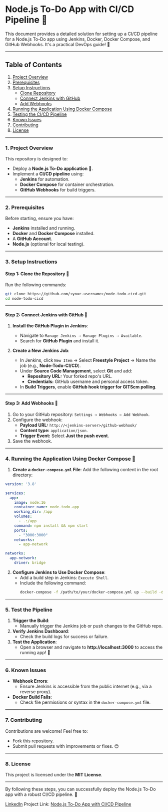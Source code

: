 # **Node.js To-Do App with CI/CD Pipeline** 🚀

This document provides a detailed solution for setting up a CI/CD pipeline for a Node.js To-Do app using Jenkins, Docker, Docker Compose, and GitHub Webhooks. It's a practical DevOps guide! 🎯

---

## **Table of Contents**
1. [Project Overview](#1-project-overview)
2. [Prerequisites](#2-prerequisites)
3. [Setup Instructions](#3-setup-instructions)
   - [Clone Repository](#step-1-clone-the-repository-📁)
   - [Connect Jenkins with GitHub](#step-2-connect-jenkins-with-github-🔌)
   - [Add Webhooks](#step-3-add-webhooks-🔔)
4. [Running the Application Using Docker Compose](#4-running-the-application-using-docker-compose-🐳)
5. [Testing the CI/CD Pipeline](#5-test-the-pipeline)
6. [Known Issues](#6-known-issues)
7. [Contributing](#7-contributing)
8. [License](#8-license)

---

### **1. Project Overview**

This repository is designed to:
- Deploy a **Node.js To-Do application** 📝.
- Implement a **CI/CD pipeline** using:
  - **Jenkins** for automation.
  - **Docker Compose** for container orchestration.
  - **GitHub Webhooks** for build triggers.

---

### **2. Prerequisites**

Before starting, ensure you have:
- **Jenkins** installed and running.
- **Docker** and **Docker Compose** installed.
- A **GitHub Account**.
- **Node.js** (optional for local testing).

---

### **3. Setup Instructions**

#### **Step 1: Clone the Repository** 📁
Run the following commands:
```bash
git clone https://github.com/<your-username>/node-todo-cicd.git
cd node-todo-cicd
```

---

#### **Step 2: Connect Jenkins with GitHub** 🔌

1. **Install the GitHub Plugin in Jenkins**:
   - Navigate to `Manage Jenkins → Manage Plugins → Available`.
   - Search for **GitHub Plugin** and install it.

2. **Create a New Jenkins Job**:
   - In Jenkins, click `New Item` → Select **Freestyle Project** → Name the job (e.g., **Node-Todo-CI/CD**).
   - Under **Source Code Management**, select **Git** and add:
     - **Repository URL:** Your forked repo's URL.
     - **Credentials:** GitHub username and personal access token.
   - In **Build Triggers**, enable **GitHub hook trigger for GITScm polling**.

---

#### **Step 3: Add Webhooks** 🔔

1. Go to your GitHub repository: `Settings → Webhooks → Add Webhook`.
2. Configure the webhook:
   - **Payload URL:** `http://<jenkins-server>/github-webhook/`
   - **Content type:** `application/json`.
   - **Trigger Event:** Select **Just the push event**.
3. Save the webhook.

---

### **4. Running the Application Using Docker Compose** 🐳

1. **Create a `docker-compose.yml` File**:
   Add the following content in the root directory:

```yaml
version: '3.8'

services:
  app:
    image: node:16
    container_name: node-todo-app
    working_dir: /app
    volumes:
      - .:/app
    command: npm install && npm start
    ports:
      - "3000:3000"
    networks:
      - app-network

networks:
  app-network:
    driver: bridge
```

2. **Configure Jenkins to Use Docker Compose**:
   - Add a build step in Jenkins: `Execute Shell`.
   - Include the following command:
     ```bash
     docker-compose -f /path/to/your/docker-compose.yml up --build -d
     ```

---

### **5. Test the Pipeline**

1. **Trigger the Build**:
   - Manually trigger the Jenkins job or push changes to the GitHub repo.
2. **Verify Jenkins Dashboard**:
   - Check the build logs for success or failure.
3. **Test the Application**:
   - Open a browser and navigate to **http://localhost:3000** to access the running app! 🎉

---

### **6. Known Issues**

- **Webhook Errors**:
  - Ensure Jenkins is accessible from the public internet (e.g., via a reverse proxy).
- **Docker Build Fails**:
  - Check file permissions or syntax in the `docker-compose.yml` file.

---

### **7. Contributing**

Contributions are welcome! Feel free to:
- Fork this repository.
- Submit pull requests with improvements or fixes. 😊

---

### **8. License**

This project is licensed under the **MIT License**.

---

By following these steps, you can successfully deploy the Node.js To-Do app with a robust CI/CD pipeline. 🚀

[LinkedIn]()
Project Link: [Node.js To-Do App with CI/CD Pipeline](https://github.com/sdadu2206/90DaysOfDevOps/blob/master/2024/day25/solution.md)
